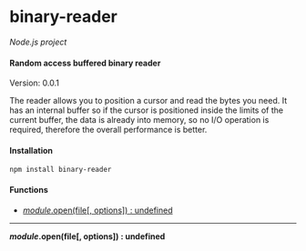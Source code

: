 binary-reader
============

_Node.js project_

#### Random access buffered binary reader ####

Version: 0.0.1

The reader allows you to position a cursor and read the bytes you need. It has an internal buffer so if the cursor is positioned inside the limits of the current buffer, the data is already into memory, so no I/O operation is required, therefore the overall performance is better.

#### Installation ####

```
npm install binary-reader
```

#### Functions ####

- [_module_.open(file[, options]) : undefined](#open)

---

<a name="open"></a>
___module_.open(file[, options]) : undefined__  

